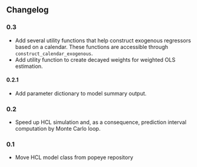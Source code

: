 ## Changelog

### 0.3

- Add several utility functions that help construct exogenous regressors based on a calendar. These functions are accessible through `construct_calendar_exogenous`. 
- Add utility function to create decayed weights for weighted OLS estimation.

#### 0.2.1

- Add parameter dictionary to model summary output.

### 0.2

- Speed up HCL simulation and, as a consequence, prediction interval computation by Monte Carlo loop.
 
### 0.1

- Move HCL model class from popeye repository